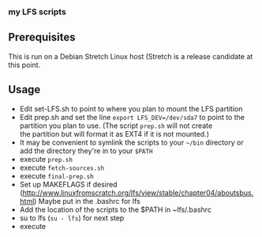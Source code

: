 ### my LFS scripts

## Prerequisites

This is run on a Debian Stretch Linux host (Stretch is a release candidate
at this point.

## Usage

* Edit set-LFS.sh to point to where you plan to mount the LFS partition
* Edit prep.sh and set the line `export LFS_DEV=/dev/sda7` to point to
  the partition you plan to use. (The script `prep.sh` will not create  
  the partition but will format it as EXT4 if it is not mounted.)
* It may be convenient to symlink the scripts to your `~/bin` directory
  or add the directory they're in to your `$PATH`
* execute `prep.sh`
* execute `fetch-sources.sh`
* execute `final-prep.sh`
* Set up MAKEFLAGS if desired (http://www.linuxfromscratch.org/lfs/view/stable/chapter04/aboutsbus.html)
  Maybe put in the .bashrc for lfs
* Add the location of the scripts to the $PATH in ~lfs/.bashrc
* su to lfs (`su - lfs`) for next step
* execute 